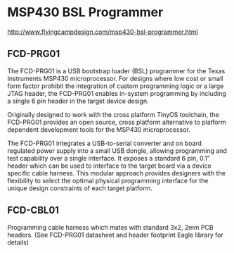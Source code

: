MSP430 BSL Programmer
=====================

http://www.flyingcampdesign.com/msp430-bsl-programmer.html

FCD-PRG01
---------

The FCD-PRG01 is a USB bootstrap loader (BSL) programmer for the Texas Instruments MSP430 microprocessor. For designs where low cost or small form factor prohibit the integration of custom programming logic or a large JTAG header, the FCD-PRG01 enables in-system programming by including a single 6 pin header in the target device design.

Originally designed to work with the cross platform TinyOS toolchain, the FCD-PRG01 provides an open source, cross platform alternative to platform dependent development tools for the MSP430 microprocessor.

The FCD-PRG01 integrates a USB-to-serial converter and on board regulated power supply into a small USB dongle, allowing programming and test capability over a single interface. It exposes a standard 6 pin, 0.1” header which can be used to interface to the target board via a device specific cable harness. This modular approach provides designers with the flexibility to select the optimal physical programming interface for the unique design constraints of each target platform.

FCD-CBL01
---------

Programming cable harness which mates with standard 3x2, 2mm PCB headers. (See
FCD-PRG01 datasheet and header footprint Eagle library for details)
